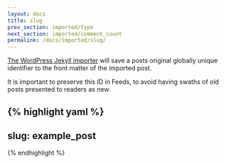 ```yaml
---
layout: docs
title: slug
prev_section: imported/type
next_section: imported/comment_count
permalink: /docs/imported/slug/
---
```


[The WordPress Jekyll importer](https://github.com/jekyll/jekyll-import/blob/0899f6b7a834f931bf495d3022f8b0d442412165/lib/jekyll-import/importers/wordpress.rb#L116) will save a posts original globally unique identifier to the front matter of the imported post.

It is important to preserve this ID in Feeds, to avoid having swaths of old posts presented to readers as new.

{% highlight yaml %}
---
slug: example_post
---
{% endhighlight %}